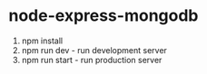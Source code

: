 # node-express-mongodb

1. npm install
2. npm run dev - run development server
3. npm run start - run production server
